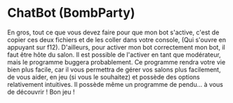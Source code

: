 # ChatBot (BombParty)
En gros, tout ce que vous devez faire pour que mon bot s'active, c'est de copier ces deux fichiers et de les coller dans votre console, (Qui s'ouvre en appuyant sur f12). D'ailleurs, pour activer mon bot correctement mon bot, il faut être hôte du salon. Il est possible de l'activer en tant que modérateur, mais le programme buggera probablement. Ce programme rendra votre vie bien plus facile, car il vous permettra de gérer vos salons plus facilement, de vous aider, en jeu (si vous le souhaitez) et possède des options relativement intuitives. Il possède même un programme de pendu... à vous de découvrir ! Bon jeu !
